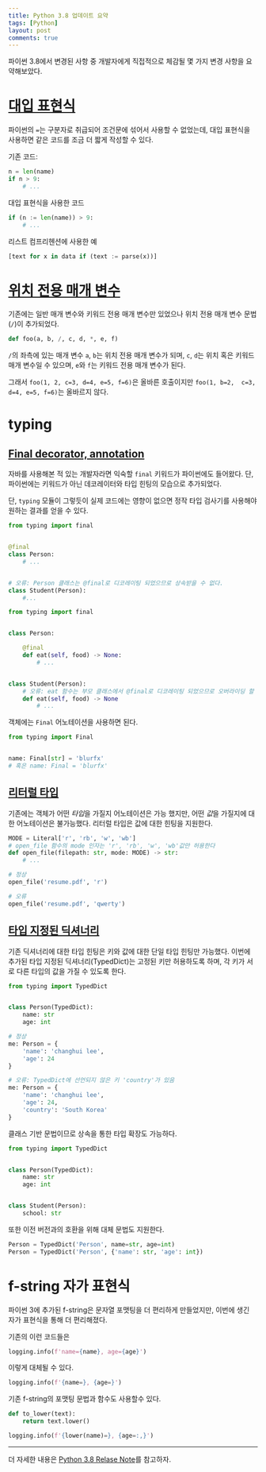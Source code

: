 ```yaml
---
title: Python 3.8 업데이트 요약
tags: [Python]
layout: post
comments: true
---
```


파이썬 3.8에서 변경된 사항 중 개발자에게 직접적으로 체감될 몇 가지 변경 사항을 요약해보았다.

# [대입 표현식](https://www.python.org/dev/peps/pep-0572/)

파이썬의 `=`는 구분자로 취급되어 조건문에 섞어서 사용할 수 없었는데, 대입 표현식을 사용하면 같은 코드를 조금 더 짧게 작성할 수 있다.

기존 코드:
```python
n = len(name)
if n > 9:
    # ...
```

대입 표현식을 사용한 코드
```python
if (n := len(name)) > 9:
    # ...
```

리스트 컴프리헨션에 사용한 예
```python
[text for x in data if (text := parse(x))]
```

# [위치 전용 매개 변수](https://www.python.org/dev/peps/pep-0570/)

기존에는 일반 매개 변수와 키워드 전용 매개 변수만 있었으나 위치 전용 매개 변수 문법(`/`)이 추가되었다.

```python
def foo(a, b, /, c, d, *, e, f)
```

`/`의 좌측에 있는 매개 변수 `a`, `b`는 위치 전용 매개 변수가 되며, `c`, `d`는 위치 혹은 키워드 매개 변수일 수 있으며, `e`와 `f`는 키워드 전용 매개 변수가 된다.

그래서 `foo(1, 2, c=3, d=4, e=5, f=6)`은 올바른 호출이지만 `foo(1, b=2,  c=3, d=4, e=5, f=6)`는 올바르지 않다.

# typing

## [Final decorator, annotation](https://www.python.org/dev/peps/pep-0591)

자바를 사용해본 적 있는 개발자라면 익숙할 `final` 키워드가 파이썬에도 들어왔다. 단, 파이썬에는 키워드가 아닌 데코레이터와 타입 힌팅의 모습으로 추가되었다.

단, `typing` 모듈이 그렇듯이 실제 코드에는 영향이 없으면 정작 타입 검사기를 사용해야 원하는 결과를 얻을 수 있다.

```python
from typing import final


@final
class Person:
    # ...


# 오류: Person 클래스는 @final로 디코레이팅 되었으므로 상속받을 수 없다.
class Student(Person):
    #...
```

```python
from typing import final


class Person:

    @final
    def eat(self, food) -> None:
        # ...


class Student(Person):
    # 오류: eat 함수는 부모 클래스에서 @final로 디코레이팅 되었으므로 오버라이딩 할 수 없다.
    def eat(self, food) -> None
        # ...
```

객체에는 `Final` 어노테이션을 사용하면 된다.
```python
from typing import Final


name: Final[str] = 'blurfx'
# 혹은 name: Final = 'blurfx'
```

## [리터럴 타입](https://www.python.org/dev/peps/pep-0586/)

기존에는 객체가 어떤 *타입*을 가질지 어노테이션은 가능 했지만, 어떤 *값*을 가질지에 대한 어노테이션은 불가능했다. 리터럴 타입은 값에 대한 힌팅을 지원한다.

```python
MODE = Literal['r', 'rb', 'w', 'wb']
# open_file 함수의 mode 인자는 'r', 'rb', 'w', 'wb'값만 허용한다
def open_file(filepath: str, mode: MODE) -> str:
    # ...

# 정상
open_file('resume.pdf', 'r')

# 오류
open_file('resume.pdf', 'qwerty')
```

## [타입 지정된 딕셔너리](https://www.python.org/dev/peps/pep-0589/)

기존 딕셔너리에 대한 타입 힌팅은 키와 값에 대한 단일 타입 힌팅만 가능했다. 이번에 추가된 타입 지정된 딕셔너리(TypedDict)는 고정된 키만 허용하도록 하며, 각 키가 서로 다른 타입의 값을 가질 수 있도록 한다.

```python
from typing import TypedDict


class Person(TypedDict):
    name: str
    age: int

# 정상
me: Person = {
    'name': 'changhui lee',
    'age': 24
}

# 오류: TypedDict에 선언되지 않은 키 'country'가 있음
me: Person = {
    'name': 'changhui lee',
    'age': 24,
    'country': 'South Korea'
}
```

클래스 기반 문법이므로 상속을 통한 타입 확장도 가능하다.
```python
from typing import TypedDict


class Person(TypedDict):
    name: str
    age: int


class Student(Person):
    school: str

```

또한 이전 버전과의 호환을 위해 대체 문법도 지원한다.

```python
Person = TypedDict('Person', name=str, age=int)
Person = TypedDict('Person', {'name': str, 'age': int})
```


# f-string 자가 표현식

파이썬 3에 추가된 f-string은 문자열 포맷팅을 더 편리하게 만들었지만, 이번에 생긴 자가 표현식을 통해 더 편리해졌다.

기존의 이런 코드들은
```python
logging.info(f'name={name}, age={age}')
```

이렇게 대체될 수 있다.
```python
logging.info(f'{name=}, {age=}')
```

기존 f-string의 포맷팅 문법과 함수도 사용할수 있다.
```python
def to_lower(text):
    return text.lower()

logging.info(f'{lower(name)=}, {age=:,}')
```

---

더 자세한 내용은 [Python 3.8 Relase Note](https://www.python.org/downloads/release/python-380/)를 참고하자.